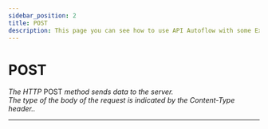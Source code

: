 ```yaml
---
sidebar_position: 2
title: POST 
description: This page you can see how to use API Autoflow with some Examples
---
```


# <span class="method post method-title">POST</span>

*The HTTP* <span class="method post">POST</span> *method sends data to the server.* <br/>
*The type of the body of the request is indicated by the Content-Type header..*

<hr/>
